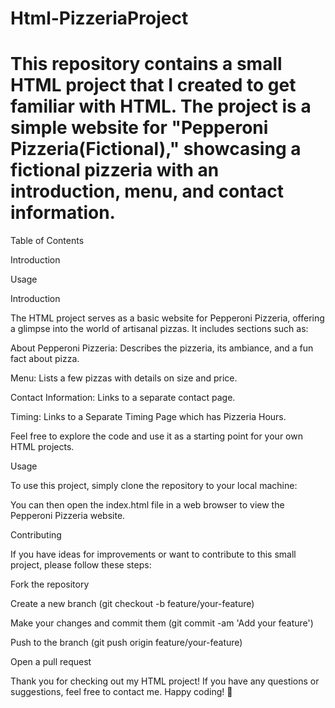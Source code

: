 # Html-PizzeriaProject
# This repository contains a small HTML project that I created to get familiar with HTML. The project is a simple website for "Pepperoni Pizzeria(Fictional)," showcasing a fictional pizzeria with an introduction, menu, and contact information.

Table of Contents 

Introduction

Usage

Introduction

The HTML project serves as a basic website for Pepperoni Pizzeria, offering a glimpse into the world of artisanal pizzas. It includes sections such as:

About Pepperoni Pizzeria: Describes the pizzeria, its ambiance, and a fun fact about pizza.

Menu: Lists a few pizzas with details on size and price.

Contact Information: Links to a separate contact page.

Timing: Links to a Separate Timing Page which has Pizzeria Hours.

Feel free to explore the code and use it as a starting point for your own HTML projects.

Usage

To use this project, simply clone the repository to your local machine:

You can then open the index.html file in a web browser to view the Pepperoni Pizzeria website.

Contributing

If you have ideas for improvements or want to contribute to this small project, please follow these steps:

Fork the repository

Create a new branch (git checkout -b feature/your-feature)

Make your changes and commit them (git commit -am 'Add your feature')

Push to the branch (git push origin feature/your-feature)

Open a pull request

Thank you for checking out my HTML project! If you have any questions or suggestions, feel free to contact me. Happy coding! 🍕
